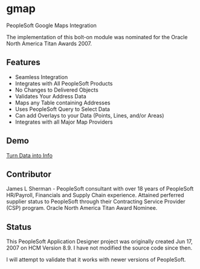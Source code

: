 gmap
====

PeopleSoft Google Maps Integration

The implementation of this bolt-on module was nominated for the Oracle North America Titan Awards 2007.


Features
--------
* Seamless Integration
* Integrates with All PeopleSoft Products
* No Changes to Delivered Objects
* Validates Your Address Data
* Maps any Table containing Addresses
* Uses PeopleSoft Query to Select Data
* Can add Overlays to your Data (Points, Lines, and/or Areas)
* Integrates with all Major Map Providers


Demo
----

<a href="http://pshelp.me/demo/data2info.htm" target="_blank">Turn Data into Info</a>

Contributor
-----------

James L Sherman - PeopleSoft consultant with over 18 years of PeopleSoft HR/Payroll, Financials and Supply Chain experience.  Attained perferred supplier status to PeopleSoft through their Contracting Service Provider (CSP) program.  Oracle North America Titan Award Nominee.


Status
------

This PeopleSoft Application Designer project was originally created Jun 17, 2007 on HCM Version 8.9.  I have not modified the source code since then.

I will attempt to validate that it works with newer versions of PeopleSoft.
